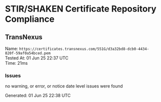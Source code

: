 # STIR/SHAKEN Certificate Repository Compliance

## TransNexus

Name: `https://certificates.transnexus.com/551G/d3a32bd8-dcb0-4434-820f-59af0a54bced.pem`\
Tested At: 01 Jun 25 22:37 UTC\
Time: 21ms

### Issues

no warning, or error, or notice date level issues were found

Generated: 01 Jun 25 22:38 UTC